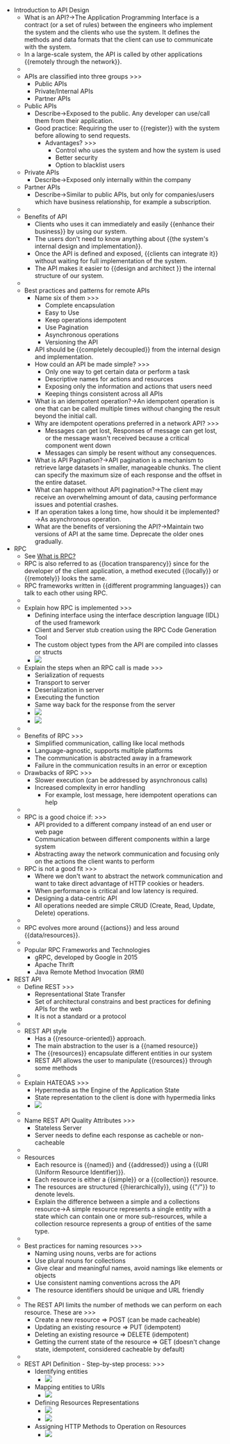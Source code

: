 - Introduction to API Design
    - What is an API?→The Application Programming Interface is a contract (or a set of rules) between the engineers who implement the system and the clients who use the system. It defines the methods and data formats that the client can use to communicate with the system.
    - In a large-scale system, the API is called by other applications {{remotely through the network}}.
    - 
    - APIs are classified into three groups >>>
        - Public APIs
        - Private/Internal APIs
        - Partner APIs
    - Public APIs 
        - Describe→Exposed to the public. Any developer can use/call them from their application.
        - Good practice: Requiring the user to {{register}} with the system before allowing to send requests.
            - Advantages? >>>
                - Control who uses the system and how the system is used
                - Better security
                - Option to blacklist users
    - Private APIs
        - Describe→Exposed only internally within the company
    - Partner APIs
        - Describe→Similar to public APIs, but only for companies/users which have business relationship, for example a subscription.
    - 
    - Benefits of API
        - Clients who uses it can immediately and easily {{enhance their business}} by using our system.
        - The users don't need to know anything about {{the system's internal design and implementation}}.
        - Once the API is defined and exposed, {{clients can integrate it}} without waiting for full implementation of the system.
        - The API makes it easier to {{design and architect }} the internal structure of our system.
    - 
    - Best practices and patterns for remote APIs
        - Name six of them >>>
            - Complete encapsulation
            - Easy to Use
            - Keep operations idempotent
            - Use Pagination
            - Asynchronous operations
            - Versioning the API
        - API should be {{completely decoupled}} from the internal design and implementation.
        - How could an API be made simple? >>>
            - Only one way to get certain data or perform a task
            - Descriptive names for actions and resources
            - Exposing only the information and actions that users need
            - Keeping things consistent across all APIs
        - What is an idempotent operation?→An idempotent operation is one that can be called multiple times without changing the result beyond the initial call.
        - Why are  idempotent operations preferred in a network API? >>>
            - Messages can get lost, Responses of message can get lost, or the message wasn't received because a critical component went down
            - Messages can simply be resent without any consequences.
        - What is API Pagination?→API pagination is a mechanism to retrieve large datasets in smaller, manageable chunks. The client can specify the maximum size of each response and the offset in the entire dataset.
        - What can happen without API pagination?→The client may receive an overwhelming amount of data, causing performance issues and potential crashes.
        - If an operation takes a long time, how should it be implemented?→As asynchronous operation.
        - What are the benefits of versioning the API?→Maintain two versions of API at the same time. Deprecate the older ones gradually.
- RPC
    - See [What is RPC?]()
    - RPC is also referred to as  {{location transparency}} since for the developer of the client application, a method executed {{locally}} or {{remotely}} looks the same. 
    - RPC frameworks written in {{different programming languages}} can talk to each other using RPC.
    - 
    - Explain how RPC is implemented >>>
        - Defining interface using the interface description language (IDL) of the used framework
        - Client and Server stub creation using the RPC Code Generation Tool
        - The custom object types from the API are compiled into classes or structs
        - ![](https://remnote-user-data.s3.amazonaws.com/MfDL9OllfD-Hf390NC1F44J8okZJz1VFpBl56F88WURaH6xd5NMVXtP7ThT54xEh3ezlekQh13JW22C986vbu7fnDaa8ITPtx3lIF64LFdAHimfMxft2mGJ6et4FCOaY.png)
    - Explain the steps when an RPC call is made >>>
        - Serialization of requests
        - Transport to server
        - Deserialization in server
        - Executing the function
        - Same way back for the response from the server
        - ![](https://remnote-user-data.s3.amazonaws.com/PA3I5c3knKDTf2GckX-rZt4vAKmo0rFYtR25ucnm0G_Ur6TGVWWZPWAVLbyqMEGK6J4fojTEJDwGALRarDNxtzy7I1ETGrn2TL2kQ4bTly2OLqAM2HlyHC-JBqi8qtfi.png)
        - ![](https://remnote-user-data.s3.amazonaws.com/FJffUUX7hdIefRPxtHYpo6JgNL6BfpwcgRFEa_ZfCwPTbobpF2X9kAud5ncP7oY5NfkOETAXydiPYTStxNYYlPlE_qJTy2grj7351_goSAe0icntOtAZtPOa1kz0sz21.png)
    - 
    - Benefits of RPC >>>
        - Simplified communication, calling like local methods
        - Language-agnostic, supports multiple platforms
        - The communication is abstracted away in a framework
        - Failure in the communication results in an error or exception
    - Drawbacks of RPC >>>
        - Slower execution (can be addressed by asynchronous calls)
        - Increased complexity in error handling
            - For example, lost message, here idempotent operations can help
    - 
    - RPC is a good choice if: >>>
        - API provided to a different company instead of an end user or web page
        - Communication between different components within a large system
        - Abstracting away the network communication and focusing only on the actions the client wants to perform
    - RPC is not a good fit >>>
        - Where we don't want to abstract the network communication and want to take direct advantage of HTTP cookies or headers.
        - When performance is critical and low latency is required.
        - Designing a data-centric API
        - All operations needed are simple CRUD (Create, Read, Update, Delete) operations.
    - 
    - RPC evolves more around {{actions}} and less around {{data/resources}}. 
    - 
    - Popular RPC Frameworks and Technologies
        - gRPC, developed by Google in 2015
        - Apache Thrift
        - Java Remote Method Invocation (RMI) 
- REST API
    - Define REST >>>
        - Representational State Transfer
        - Set of architectural constrains and best practices for defining APIs for the web
        - It is not a standard or a protocol
    - 
    - REST API style
        - Has a {{resource-oriented}} approach.
        - The main abstraction to the user is a {{named resource}} 
        - The {{resources}} encapsulate different entities in our system
        - REST API allows the user to manipulate {{resources}} through some methods
    - 
    - Explain HATEOAS >>>
        - Hypermedia as the Engine of the Application State
        - State representation to the client is done with hypermedia links
        - ![](https://remnote-user-data.s3.amazonaws.com/ROZHA-H8Kq33b9u4ePx8cf0MuvWgvUoS0oF2GQxTwWMk5-GzWlYF62-DBEhcBChbQQ4Qel5GqSJU4GdJ5rCsTLPcaWk--J9wXJkyHWlJKffje0LKhOazQoRwq-5q3_7z.png)
    - 
    - Name REST API Quality Attributes >>>
        - Stateless Server
        - Server needs to define each response as cacheble or non-cacheable
    - 
    - Resources
        - Each resource is {{named}} and {{addressed}} using a {{URI (Uniform Resource Identifier)}}.
        - Each resource is either a {{simple}} or a {{collection}} resource. 
        - The resources are structured {{hierarchically}}, using {{"/"}} to denote levels.
        - Explain the difference between a simple and a collections resource→A simple resource represents a single entity with a state which can contain one or more sub-resources, while a collection resource represents a group of entities of the same type.
    - 
    - Best practices for naming resources >>>
        - Naming using nouns, verbs are for actions
        - Use plural nouns for collections
        - Give clear and meaningful names, avoid namings like elements or objects
        - Use consistent naming conventions across the API
        - The resource identifiers should be unique and URL friendly
    - 
    - The REST API limits the number of methods we can perform on each resource. These are >>>
        - Create a new resource ⇒ POST (can be made cacheable)
        - Updating an existing resource ⇒ PUT (idempotent)
        - Deleting an existing resource ⇒ DELETE (idempotent)
        - Getting the current state of the resource ⇒ GET (doesn't change state, idempotent, considered cacheable by default)
    - 
    - REST API Definition - Step-by-step process: >>>
        - Identifying entities
            - ![](https://remnote-user-data.s3.amazonaws.com/T77FhFt1dZL-i4rg333Eid1jV6PrhMvuWGRBIVZHidF3yseFwWkwtZoT4t9C7v-FkE21tqB9sMyEoKRNh28N5ZB9YiMwQLgEOMXsezTSp6XiiiU7j-0WYtsmwogGfihy.png)
        - Mapping entities to URIs
            - ![](https://remnote-user-data.s3.amazonaws.com/J_atNqJugs_cX6jJlDdLP5koEEVCPfvyOyM9UamymXIdZ-sWMNGVqlNhFCWY0xmY--LDTSR-P9WDfkz6W0wI5ad-olcVD933PwCfSVh4yW0cN6Kbik8r8_DGBTn6X2Gm.png)
        - Defining Resources Representations
            - ![](https://remnote-user-data.s3.amazonaws.com/nCO0GUXtXekNioo3Qjn7T277TQF78X6mT_3T9AIXQEICmLEbZTwWmDsPlRmOikfSWwCn5IzTz1mpHqGhk_PNj3qLbbouK6vYuSjaXtU1cshZUo1j7VKKq9RPHa2d1asF.png)
            - ![](https://remnote-user-data.s3.amazonaws.com/Xz9W3d0qCdQVgXGc9PM1fxehZR-ozjUb4C2O_muv9sSK7REfOiQtiJwPNsHRR75HTrW69u3pbjKxjyCU26Ern4ULYCV9Ohntp6r_atqhg1J1ZNii1sStOPGOv0NWk_ec.png)
        - Assigning HTTP Methods to Operation on Resources
            - ![](https://remnote-user-data.s3.amazonaws.com/LBUv-a8Y3TC4ZpODgrFHT4ltezGhrwIVXHc694uZHX_hwXONGjw0a2ui1aeHcK8kiroRcl6fis1Q8hgHd4xujpw9P4jI35q3BVnVrfs19ER2TYy_bAB7W5HNwEy1pQ9V.png)
